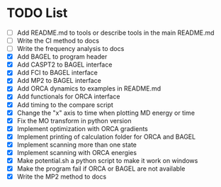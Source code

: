# TODO List

- [ ] Add README.md to tools or describe tools in the main README.md
- [ ] Write the CI method to docs
- [ ] Write the frequency analysis to docs
- [x] Add BAGEL to program header
- [x] Add CASPT2 to BAGEL interface
- [x] Add FCI to BAGEL interface
- [x] Add MP2 to BAGEL interface
- [x] Add ORCA dynamics to examples in README.md
- [x] Add functionals for ORCA interface
- [x] Add timing to the compare script
- [x] Change the "x" axis to time when plotting MD energy or time
- [x] Fix the MO transform in python version
- [x] Implement optimization with ORCA gradients
- [x] Implement printing of calculation folder for ORCA and BAGEL
- [x] Implement scanning more than one state
- [x] Implement scanning with ORCA energies
- [x] Make potential.sh a python script to make it work on windows
- [x] Make the program fail if ORCA or BAGEL are not available
- [x] Write the MP2 method to docs

